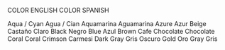 
COLOR ENGLISH                   COLOR SPANISH

Aqua / Cyan                     Agua / Cian
Aquamarina                      Aguamarina
Azure                           Azur
Beige                           Castaño Claro
Black                           Negro
Blue                            Azul
Brown                           Cafe
Chocolate                       Chocolate
Coral                           Coral
Crimson                         Carmesi
Dark Gray                       Gris Oscuro
Gold                            Oro
Gray                            Gris                     